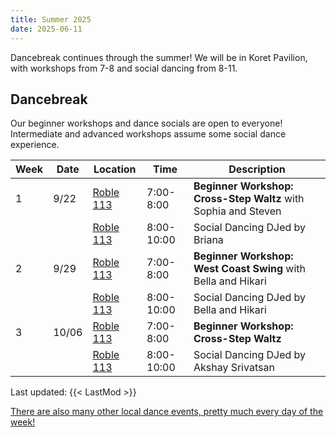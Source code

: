 ```yaml
---
title: Summer 2025
date: 2025-06-11
---
```


Dancebreak continues through the summer!  We will be in Koret Pavilion, with workshops from 7-8 and social dancing from 8-11.

<!--more-->

## Dancebreak

Our beginner workshops and dance socials are open to everyone! Intermediate and advanced workshops assume some social dance experience.

| Week | Date  | Location           | Time       | Description                                                    |
|------|-------|--------------------|------------|----------------------------------------------------------------|
| 1    | 9/22  | [Roble 113][roble] | 7:00-8:00  | **Beginner Workshop: Cross-Step Waltz** with Sophia and Steven |
|      |       | [Roble 113][roble] | 8:00-10:00 | Social Dancing DJed by Briana                                  |
| 2    | 9/29  | [Roble 113][roble] | 7:00-8:00  | **Beginner Workshop: West Coast Swing** with Bella and Hikari  |
|      |       | [Roble 113][roble] | 8:00-10:00 | Social Dancing DJed by Bella and Hikari                        |
| 3    | 10/06 | [Roble 113][roble] | 7:00-8:00  | **Beginner Workshop: Cross-Step Waltz**                        |
|      |       | [Roble 113][roble] | 8:00-10:00 | Social Dancing DJed by Akshay Srivatsan                        |

Last updated: {{< LastMod >}}

[There are also many other local dance events, pretty much every day of the week!](/info/local)


[epc]: /info/locations/#elliott-program-center
[roble]: /info/locations/#roble-gym
[gcc]: /info/locations/#graduate-community-center
[evgr]: /info/locations/#escondido-village-graduate-residences
[koret]: /info/locations/#koret-pavilion
[ssd]: https://swing.stanford.edu
[wcs]: https://www.facebook.com/cardinalswing/
[powers]: https://www.richardpowers.com/
[bigdance]: https://bigdance.stanford.edu/
[bonbon]: https://2025bonbonball.eventbrite.com/
[opening]: https://vienneseball.stanford.edu/
[swingtime]: https://swingtime.stanford.edu/
[vball]: https://vienneseball.stanford.edu/

[jazz]: /posts/25spr-all-that-jazz
[floorcraft]: https://www.facebook.com/events/30100345002885928
[wcs]: https://www.facebook.com/cardinalswing/

[lucas]: https://garron.net
[audrey]: https://www.audriix.com/
